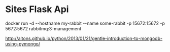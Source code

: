 # Sites Flask Api

docker run -d --hostname my-rabbit --name some-rabbit -p 15672:15672 -p 5672:5672 rabbitmq:3-management

http://altons.github.io/python/2013/01/21/gentle-introduction-to-mongodb-using-pymongo/